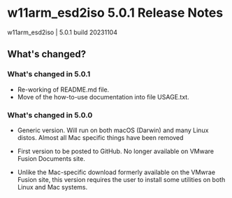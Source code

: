 # w11arm_esd2iso 5.0.1 Release Notes

w11arm_esd2iso | 5.0.1 build 20231104

## What's changed?

### What's changed in 5.0.1

* Re-working of README.md file. 
* Move of the how-to-use documentation into file USAGE.txt.

### What's changed in 5.0.0

* Generic version. Will run on both macOS (Darwin) and many Linux distos. Almost all Mac specific
things have been removed
	
* First version to be posted to GitHub. No longer available on VMware Fusion Documents site.

* Unlike the Mac-specific download formerly available on the VMwrae Fusion site, this version
requires the user to install some utilities on both Linux and Mac systems. 
